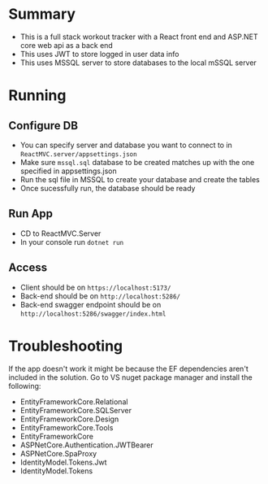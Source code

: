 # Summary
- This is a full stack workout tracker with a React front end and ASP.NET core web api as a back end
- This uses JWT to store logged in user data info
- This uses MSSQL server to store databases to the local mSSQL server


# Running
## Configure DB
- You can specify server and database you want to connect to in `ReactMVC.server/appsettings.json`
- Make sure `mssql.sql` database to be created matches up with the one specified in appsettings.json
- Run the sql file in MSSQL to create your database and create the tables
- Once sucessfully run, the database should be ready

## Run App
- CD to ReactMVC.Server
- In your console run `dotnet run`

## Access
- Client should be on `https://localhost:5173/`
- Back-end should be on `http://localhost:5286/`
- Back-end swagger endpoint should be on `http://localhost:5286/swagger/index.html`


# Troubleshooting
If the app doesn't work it might be because the EF dependencies aren't included in the solution.
Go to VS nuget package manager and install the following:
- EntityFrameworkCore.Relational
- EntityFrameworkCore.SQLServer
- EntityFrameworkCore.Design
- EntityFrameworkCore.Tools
- EntityFrameworkCore
- ASPNetCore.Authentication.JWTBearer
- ASPNetCore.SpaProxy
- IdentityModel.Tokens.Jwt
- IdentityModel.Tokens
